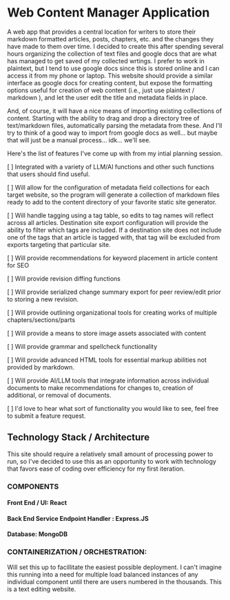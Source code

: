 # Web Content Manager Application

A web app that provides a central location for writers to store their markdown formatted articles, posts, chapters, etc. and the changes they have made to them over time. I decided to create this after spending several hours organizing the collection of text files and google docs that are what has managed to get saved of my collected wrtings. I prefer to work in plaintext, but I tend to use google docs since this is stored online and I can access it from my phone or laptop. This website should provide a similar interface as google docs for creating content, but expose the formatting options useful for creation of web content  (i.e., just use plaintext / markdown ), and let the user edit the title and metadata fields in place. 

And, of course, it will have a nice means of importing existing collections of content. Starting with the ability to drag and drop a directory tree of text/markdown files, automatically parsing the metadata from these. And I'll try to think of a good way to import from google docs as well... but maybe that will just be a manual process... idk... we'll see.

Here's the list of features I've come up with from my intial planning session.

[ ] Integrated with a variety of LLM/AI functions and other such functions that users should find useful.

[ ] Will allow for the configuration of metadata field collections for each target website, so the program will generate a collection of markdown files ready to add to the content directory of your favorite static site generator.

[ ] Will handle tagging using a tag table, so edits to tag names will reflect across all articles. Destination site export configuration will provide the ability to filter which tags are included. If a destination site does not include one of the tags that an article is tagged with, that tag will be excluded from exports targeting that particular site.

[ ] Will provide recommendations for keyword placement in article content for SEO

[ ] Will provide revision diffing functions

[ ] Will provide serialized change summary export for peer review/edit prior to storing a new revision.

[ ] Will provide outlining organizational tools for creating works of multiple chapters/sections/parts 

[ ] Will provide a means to store image assets associated with content

[ ] Will provide grammar and spellcheck functionality

[ ] Will provide advanced HTML tools for essential markup abilities not provided by markdown.

[ ] Will provide AI/LLM tools that integrate information across individual documents to make recommendations for changes to, creation of additional, or removal of documents.

[ ] I'd love to hear what sort of functionality you would like to see, feel free to submit a feature request. 


## Technology Stack / Architecture

This site should require a relatively small amount of processing power to run, so I've decided to use this as an opportunity to work with technology that favors ease of coding over efficiency for my first iteration. 

### COMPONENTS

#### Front End / UI: React

#### Back End Service Endpoint Handler : Express.JS

#### Database: MongoDB

### CONTAINERIZATION / ORCHESTRATION:

Will set this up to facillitate the easiest possible deployment. I can't imagine this running into a need for multiple load balanced instances of any individual component until there are users numbered in the thousands. This is a text editing website. 


